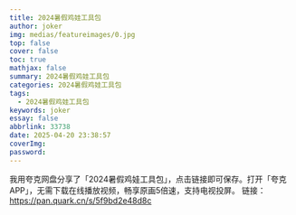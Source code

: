 ```yaml
---
title: 2024暑假鸡娃工具包
author: joker
img: medias/featureimages/0.jpg
top: false
cover: false
toc: true
mathjax: false
summary: 2024暑假鸡娃工具包
categories: 2024暑假鸡娃工具包
tags:
  - 2024暑假鸡娃工具包
keywords: joker
essay: false
abbrlink: 33738
date: 2025-04-20 23:38:57
coverImg:
password:
---
```


我用夸克网盘分享了「2024暑假鸡娃工具包」，点击链接即可保存。打开「夸克APP」，无需下载在线播放视频，畅享原画5倍速，支持电视投屏。
链接：https://pan.quark.cn/s/5f9bd2e48d8c
